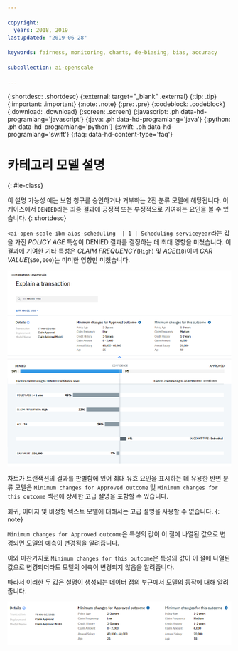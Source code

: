 ```yaml
---

copyright:
  years: 2018, 2019
lastupdated: "2019-06-28"

keywords: fairness, monitoring, charts, de-biasing, bias, accuracy

subcollection: ai-openscale

---
```


{:shortdesc: .shortdesc}
{:external: target="_blank" .external}
{:tip: .tip}
{:important: .important}
{:note: .note}
{:pre: .pre}
{:codeblock: .codeblock}
{:download: .download}
{:screen: .screen}
{:javascript: .ph data-hd-programlang='javascript'}
{:java: .ph data-hd-programlang='java'}
{:python: .ph data-hd-programlang='python'}
{:swift: .ph data-hd-programlang='swift'}
{:faq: data-hd-content-type='faq'}

# 카테고리 모델 설명
{: #ie-class}

이 설명 가능성 예는 보험 청구를 승인하거나 거부하는 2진 분류 모델에 해당됩니다. 이 케이스에서 `DENIED`라는 최종 결과에 긍정적 또는 부정적으로 기여하는 요인을 볼 수 있습니다.
{: shortdesc}

`<ai-open-scale-ibm-aios-scheduling  | 1 | Scheduling serviceyear`라는 값을 가진 *POLICY AGE* 특성이 DENIED 결과를 결정하는 데 최대 영향을 미쳤습니다. 이 결과에 기여한 기타 특성은 *CLAIM FREQUENCY*(`High`) 및 *AGE*(`18`)이며 *CAR VALUE*(`$50,000`)는 미미한 영향만 미쳤습니다.

![설명 가능성 2진 분류가 거부 및 승인된 청구에 대한 세부사항과 함께 표시됨](images/insight-explain-binary.png)

차트가 트랜잭션의 결과를 판별함에 있어 최대 유효 요인을 표시하는 데 유용한 반면 분류 모델은 `Minimum changes for Approved outcome` 및 `Minimum changes for this outcome` 섹션에 상세한 고급 설명을 포함할 수 있습니다.

회귀, 이미지 및 비정형 텍스트 모델에 대해서는 고급 설명을 사용할 수 없습니다.
{: note}

`Minimum changes for Approved outcome`은 특성의 값이 이 절에 나열된 값으로 변경되면 모델의 예측이 변경됨을 알려줍니다.

이와 마찬가지로 `Minimum changes for this outcome`은 특성의 값이 이 절에 나열된 값으로 변경되더라도 모델의 예측이 변경되지 않음을 알려줍니다.

따라서 이러한 두 값은 설명이 생성되는 데이터 점의 부근에서 모델의 동작에 대해 알려줍니다.

![결과 변경에 필요한 최소 변경사항과 함께 설명 가능성 2진 분류 세부사항](images/insight-explain-binary2.png)
